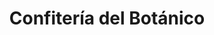 ---
title: "Confitería del Botánico"
url: /ciudad-autonoma-de-buenos-aires/confiteria-del-botanico/
shop: panadería
---